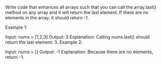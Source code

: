 Write code that enhances all arrays such that you can call the array.last() method on any array and it will return the last element. If there are no elements in the array, it should return -1.

Example 1:

Input: nums = [1,2,3]
Output: 3
Explanation: Calling nums.last() should return the last element: 3.
Example 2:

Input: nums = []
Output: -1
Explanation: Because there are no elements, return -1.
